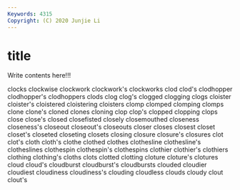 ```yaml
---
Keywords: 4315
Copyright: (C) 2020 Junjie Li
---
```


# title

Write contents here!!!
 
clocks 
clockwise
clockwork 
clockwork's 
clockworks 
clod 
clod's 
clodhopper 
clodhopper's 
clodhoppers 
clods 
clog
clog's 
clogged 
clogging 
clogs 
cloister 
cloister's 
cloistered 
cloistering 
cloisters 
clomp
clomped 
clomping 
clomps 
clone 
clone's 
cloned 
clones 
cloning 
clop 
clop's
clopped 
clopping 
clops 
close 
close's 
closed 
closefisted 
closely 
closemouthed 
closeness
closeness's 
closeout 
closeout's 
closeouts 
closer 
closes 
closest 
closet 
closet's 
closeted
closeting 
closets 
closing 
closure 
closure's 
closures 
clot 
clot's 
cloth 
cloth's
clothe 
clothed 
clothes 
clothesline 
clothesline's 
clotheslines 
clothespin 
clothespin's 
clothespins 
clothier
clothier's 
clothiers 
clothing 
clothing's 
cloths 
clots 
clotted 
clotting 
cloture 
cloture's
clotures 
cloud 
cloud's 
cloudburst 
cloudburst's 
cloudbursts 
clouded 
cloudier 
cloudiest 
cloudiness
cloudiness's 
clouding 
cloudless 
clouds 
cloudy 
clout 
clout's 
